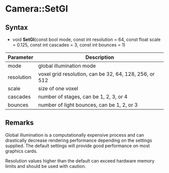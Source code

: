 # Camera::SetGI

## Syntax

- void **SetGI**(const bool mode, const int resolution = 64, const float scale = 0.125, const int cascades = 3, const int bounces = 1)

| Parameter | Description |
|---|---|
| mode | global illumination mode |
| resolution | voxel grid resolution, can be 32, 64, 128, 256, or 512 |
| scale | size of one voxel |
| cascades | number of stages, can be 1, 2, 3, or 4 |
| bounces | number of light bounces, can be 1, 2, or 3 |

## Remarks

Global illumination is a computationally expensive process and can drastically decrease rendering performance depending on the settings supplied. The default settings will provide good performance on most graphics cards.

Resolution values higher than the default can exceed hardware memory limits and should be used with caution.
